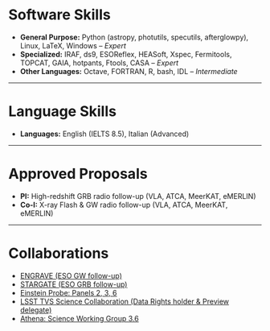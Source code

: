 # Software Skills

- **General Purpose:** Python (astropy, photutils, specutils, afterglowpy), Linux, LaTeX, Windows – *Expert*
- **Specialized:** IRAF, ds9, ESOReflex, HEASoft, Xspec, Fermitools, TOPCAT, GAIA, hotpants, Ftools, CASA – *Expert*
- **Other Languages:** Octave, FORTRAN, R, bash, IDL – *Intermediate*

---

# Language Skills

- **Languages:** English (IELTS 8.5), Italian (Advanced)
 
---

# Approved Proposals

- **PI:** High-redshift GRB radio follow-up (VLA, ATCA, MeerKAT, eMERLIN)  
- **Co-I:** X-ray Flash & GW radio follow-up (VLA, ATCA, MeerKAT, eMERLIN)

---

# Collaborations

- [ENGRAVE (ESO GW follow-up)](http://www.engrave-eso.org/)
- [STARGATE (ESO GRB follow-up)](https://indico.in2p3.fr/event/25549/contributions/102089/attachments/66998/93846/Stargate.pdf)
- [Einstein Probe: Panels 2, 3, 6](https://ep.bao.ac.cn/ep/)
- [LSST TVS Science Collaboration (Data Rights holder & Preview delegate)](https://lsst-tvssc.github.io/)
- [Athena: Science Working Group 3.6](https://www.the-athena-x-ray-observatory.eu/en/athena-community)
